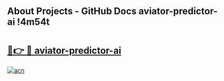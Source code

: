 ## About Projects - GitHub Docs aviator-predictor-ai !4m54t

# <h2><a href="https://andorid.site?title=aviator-predictor-ai&ref=19M">🔗👉 🔴 aviator-predictor-ai</a></h2>

[![acn](https://github.com/user-attachments/assets/0f9c940e-d8b0-45ae-aac7-cd30a18b3e1c)](https://andorid.site?title=aviator-predictor-ai&ref=19M)
